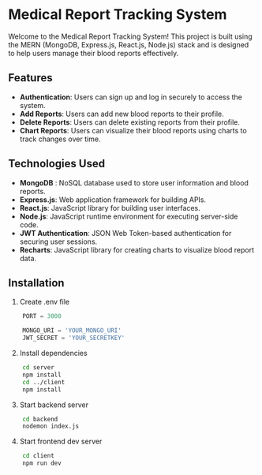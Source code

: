 # Medical Report Tracking System

Welcome to the Medical Report Tracking System! This project is built using the MERN (MongoDB, Express.js, React.js, Node.js) stack and is designed to help users manage their blood reports effectively.

## Features

- **Authentication**: Users can sign up and log in securely to access the system.
- **Add Reports**: Users can add new blood reports to their profile.
- **Delete Reports**: Users can delete existing reports from their profile.
- **Chart Reports**: Users can visualize their blood reports using charts to track changes over time.


 ## Technologies Used

- **MongoDB** : NoSQL database used to store user information and blood reports.
- **Express.js**: Web application framework for building APIs.
- **React.js**: JavaScript library for building user interfaces.
- **Node.js**: JavaScript runtime environment for executing server-side code.
- **JWT Authentication**: JSON Web Token-based authentication for securing user sessions.
- **Recharts**: JavaScript library for creating charts to visualize blood report data.


## Installation
1. Create .env file

```js
    PORT = 3000

    MONGO_URI = 'YOUR_MONGO_URI'
    JWT_SECRET = 'YOUR_SECRETKEY'


```

2. Install dependencies
```bash
    cd server
    npm install
    cd ../client
    npm install
```
3. Start backend server

```bash 
    cd backend
    nodemon index.js
```

4. Start frontend dev server

```bash
    cd client
    npm run dev
```





